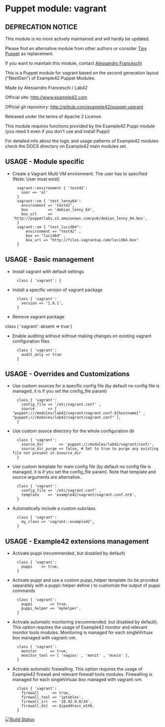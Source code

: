 # Puppet module: vagrant

## DEPRECATION NOTICE
This module is no more actively maintained and will hardly be updated.

Please find an alternative module from other authors or consider [Tiny Puppet](https://github.com/example42/puppet-tp) as replacement.

If you want to maintain this module, contact [Alessandro Franceschi](https://github.com/alvagante)


This is a Puppet module for vagrant based on the second generation layout ("NextGen") of Example42 Puppet Modules.

Made by Alessandro Franceschi / Lab42

Official site: http://www.example42.com

Official git repository: http://github.com/example42/puppet-vagrant

Released under the terms of Apache 2 License.

This module requires functions provided by the Example42 Puppi module (you need it even if you don't use and install Puppi)

For detailed info about the logic and usage patterns of Example42 modules check the DOCS directory on Example42 main modules set.

## USAGE - Module specific 

* Create a Vagrant Multi VM environment. The user has to specified (Note: User must exist)

        vagrant::environment { 'test42':
          user => 'al'
        }
        vagrant::vm { 'test_lenny64':
          environment => 'test42',
          box         => 'debian_lenny_64',
          box_url     => 'http://puppetlabs.s3.amazonaws.com/pub/debian_lenny_64.box',
        }
        vagrant::vm { "test_lucid64":
            environment => "test42" ,
            box => "lucid64" ,
            box_url => "http://files.vagrantup.com/lucid64.box"
        }
        
        
## USAGE - Basic management

* Install vagrant with default settings

        class { 'vagrant': }

* Install a specific version of vagrant package

        class { 'vagrant':
          version => '1.0.1',
		}

* Remove vagrant package

class { 'vagrant':
          absent => true
        }

* Enable auditing without without making changes on existing vagrant configuration files

        class { 'vagrant':
          audit_only => true
        }


## USAGE - Overrides and Customizations
* Use custom sources for a specific config file (by default no config file is managed, it is if you set the config_file param)

        class { 'vagrant':
          config_file => '/etc/vagrant.conf' ,
          source      => [ "puppet:///modules/lab42/vagrant/vagrant.conf-${hostname}" , "puppet:///modules/lab42/vagrant/vagrant.conf" ], 
        }


* Use custom source directory for the whole configuration dir

        class { 'vagrant':
          source_dir       => 'puppet:///modules/lab42/vagrant/conf/',
          source_dir_purge => false, # Set to true to purge any existing file not present in $source_dir
        }

* Use custom template for main config file (by default no config file is managed, it is if you set the config_file param). Note that template and source arguments are alternative. 

        class { 'vagrant':
          config_file => '/etc/vagrant.conf' ,
          template    => 'example42/vagrant/vagrant.conf.erb',
        }

* Automatically include a custom subclass

        class { 'vagrant':
          my_class => 'vagrant::example42',
        }


## USAGE - Example42 extensions management 
* Activate puppi (recommended, but disabled by default)

        class { 'vagrant':
          puppi    => true,
        }

* Activate puppi and use a custom puppi_helper template (to be provided separately with a puppi::helper define ) to customize the output of puppi commands 

        class { 'vagrant':
          puppi        => true,
          puppi_helper => 'myhelper', 
        }

* Activate automatic monitoring (recommended, but disabled by default). This option requires the usage of Example42 monitor and relevant monitor tools modules. Monitoring is managed for each singleVirtuax box managed with vagrant::vm.

        class { 'vagrant':
          monitor      => true,
          monitor_tool => [ 'nagios' , 'monit' , 'munin' ],
        }

* Activate automatic firewalling. This option requires the usage of Example42 firewall and relevant firewall tools modules. Firewalling is managed for each singleVirtuax box managed with vagrant::vm. 

        class { 'vagrant':       
          firewall      => true,
          firewall_tool => 'iptables',
          firewall_src  => '10.42.0.0/24',
          firewall_dst  => $ipaddress_eth0,
        }


[![Build Status](https://travis-ci.org/example42/puppet-vagrant.png?branch=master)](https://travis-ci.org/example42/puppet-vagrant)
